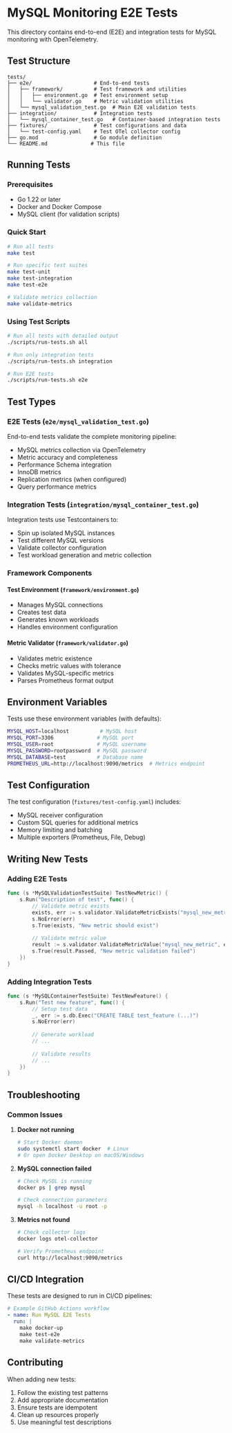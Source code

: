 # MySQL Monitoring E2E Tests

This directory contains end-to-end (E2E) and integration tests for MySQL monitoring with OpenTelemetry.

## Test Structure

```
tests/
├── e2e/                    # End-to-end tests
│   ├── framework/          # Test framework and utilities
│   │   ├── environment.go  # Test environment setup
│   │   └── validator.go    # Metric validation utilities
│   └── mysql_validation_test.go  # Main E2E validation tests
├── integration/            # Integration tests
│   └── mysql_container_test.go   # Container-based integration tests
├── fixtures/               # Test configurations and data
│   └── test-config.yaml    # Test OTel collector config
├── go.mod                  # Go module definition
└── README.md              # This file
```

## Running Tests

### Prerequisites

- Go 1.22 or later
- Docker and Docker Compose
- MySQL client (for validation scripts)

### Quick Start

```bash
# Run all tests
make test

# Run specific test suites
make test-unit
make test-integration
make test-e2e

# Validate metrics collection
make validate-metrics
```

### Using Test Scripts

```bash
# Run all tests with detailed output
./scripts/run-tests.sh all

# Run only integration tests
./scripts/run-tests.sh integration

# Run E2E tests
./scripts/run-tests.sh e2e
```

## Test Types

### E2E Tests (`e2e/mysql_validation_test.go`)

End-to-end tests validate the complete monitoring pipeline:
- MySQL metrics collection via OpenTelemetry
- Metric accuracy and completeness
- Performance Schema integration
- InnoDB metrics
- Replication metrics (when configured)
- Query performance metrics

### Integration Tests (`integration/mysql_container_test.go`)

Integration tests use Testcontainers to:
- Spin up isolated MySQL instances
- Test different MySQL versions
- Validate collector configuration
- Test workload generation and metric collection

### Framework Components

#### Test Environment (`framework/environment.go`)
- Manages MySQL connections
- Creates test data
- Generates known workloads
- Handles environment configuration

#### Metric Validator (`framework/validator.go`)
- Validates metric existence
- Checks metric values with tolerance
- Validates MySQL-specific metrics
- Parses Prometheus format output

## Environment Variables

Tests use these environment variables (with defaults):

```bash
MYSQL_HOST=localhost          # MySQL host
MYSQL_PORT=3306              # MySQL port
MYSQL_USER=root              # MySQL username
MYSQL_PASSWORD=rootpassword  # MySQL password
MYSQL_DATABASE=test          # Database name
PROMETHEUS_URL=http://localhost:9090/metrics  # Metrics endpoint
```

## Test Configuration

The test configuration (`fixtures/test-config.yaml`) includes:
- MySQL receiver configuration
- Custom SQL queries for additional metrics
- Memory limiting and batching
- Multiple exporters (Prometheus, File, Debug)

## Writing New Tests

### Adding E2E Tests

```go
func (s *MySQLValidationTestSuite) TestNewMetric() {
    s.Run("Description of test", func() {
        // Validate metric exists
        exists, err := s.validator.ValidateMetricExists("mysql_new_metric")
        s.NoError(err)
        s.True(exists, "New metric should exist")
        
        // Validate metric value
        result := s.validator.ValidateMetricValue("mysql_new_metric", expectedValue)
        s.True(result.Passed, "New metric validation failed")
    })
}
```

### Adding Integration Tests

```go
func (s *MySQLContainerTestSuite) TestNewFeature() {
    s.Run("Test new feature", func() {
        // Setup test data
        _, err := s.db.Exec("CREATE TABLE test_feature (...)")
        s.NoError(err)
        
        // Generate workload
        // ...
        
        // Validate results
        // ...
    })
}
```

## Troubleshooting

### Common Issues

1. **Docker not running**
   ```bash
   # Start Docker daemon
   sudo systemctl start docker  # Linux
   # Or open Docker Desktop on macOS/Windows
   ```

2. **MySQL connection failed**
   ```bash
   # Check MySQL is running
   docker ps | grep mysql
   
   # Check connection parameters
   mysql -h localhost -u root -p
   ```

3. **Metrics not found**
   ```bash
   # Check collector logs
   docker logs otel-collector
   
   # Verify Prometheus endpoint
   curl http://localhost:9090/metrics
   ```

## CI/CD Integration

These tests are designed to run in CI/CD pipelines:

```yaml
# Example GitHub Actions workflow
- name: Run MySQL E2E Tests
  run: |
    make docker-up
    make test-e2e
    make validate-metrics
```

## Contributing

When adding new tests:
1. Follow the existing test patterns
2. Add appropriate documentation
3. Ensure tests are idempotent
4. Clean up resources properly
5. Use meaningful test descriptions